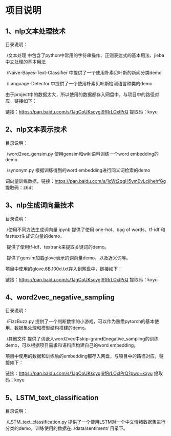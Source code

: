 # 项目说明

## 1、nlp文本处理技术

目录说明：

​	/文本处理 中包含了python中常用的字符串操作、正则表达式的基本用法、jieba中文处理的基本用法

​	/Naive-Bayes-Text-Classifier 中提供了一个使用朴素贝叶斯的新闻分类demo

​	/Language-Detector 中提供了一个使用朴素贝叶斯检测语言种类的demo

由于project中的数据太大，所以使用的数据都存入网盘中，与项目中的路径对应，链接如下：

链接：https://pan.baidu.com/s/1JgCoUKscygI9fRrLOxIPrQ 
提取码：kxyu 

## 2、nlp文本表示技术

目录说明：

​	/word2vec_gensim.py 使用gensim和wiki语料训练一个word embedding的demo

​	/synonym.py 根据训练得到的word embedding进行同义词检索的demo

词向量训练数据，链接：https://pan.baidu.com/s/1cWt2qqH5ym0vLcjihehfGg 提取码：z6dt

## 3、nlp生成词向量技术

目录说明：

​	/使用不同方法生成词向量.ipynb 提供了使用 one-hot、bag of words、tf-idf 和 fasttext生成词向量的demo。

​														提供了使用tf-idf、textrank来提取关键词的demo。

​														提供了gensim加载glove表示的词向量demo，以及近义词等。

项目中使用的glove.6B.100d.txt存入到网盘中，链接如下：

链接：https://pan.baidu.com/s/1JgCoUKscygI9fRrLOxIPrQ 
提取码：kxyu 

## 4、word2vec_negative_sampling

目录说明：

​	/FizzBuzz.py 提供了一个判断数字的小游戏，可以作为熟悉pytorch的基本使用、数据集处理和模型结构搭建的demo。

​	/其他文件 提供了词嵌入word2vec中skip-gram和negative_sampling的训练demo，可以根据项目需求和语料库构建自己的word embedding。

项目中使用的数据和训练后的embedding都存入网盘，与项目中的路径对应，链接如下：

链接：https://pan.baidu.com/s/1JgCoUKscygI9fRrLOxIPrQ?pwd=kxyu 
提取码：kxyu 

## 5、LSTM_text_classification

目录说明：

​	/LSTM_text_classification.py 提供了一个使用LSTM对一个中文情绪数据集进行分类的demo，训练使用的数据在../data/sentiment/ 目录下。

